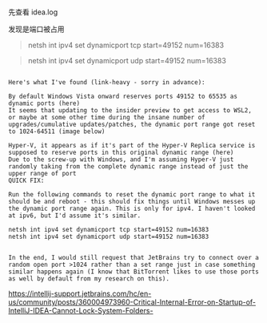## 

先查看 idea.log

发现是端口被占用



>netsh int ipv4 set dynamicport tcp start=49152 num=16383

>netsh int ipv4 set dynamicport udp start=49152 num=16383


```

Here's what I've found (link-heavy - sorry in advance):

By default Windows Vista onward reserves ports 49152 to 65535 as dynamic ports (here)
It seems that updating to the insider preview to get access to WSL2, or maybe at some other time during the insane number of upgrades/cumulative updates/patches, the dynamic port range got reset to 1024-64511 (image below)

Hyper-V, it appears as if it's part of the Hyper-V Replica service is supposed to reserve ports in this original dynamic range (here)
Due to the screw-up with Windows, and I'm assuming Hyper-V just randomly taking from the complete dynamic range instead of just the upper range of port
QUICK FIX:

Run the following commands to reset the dynamic port range to what it should be and reboot - this should fix things until Windows messes up the dynamic port range again. This is only for ipv4. I haven't looked at ipv6, but I'd assume it's similar.

netsh int ipv4 set dynamicport tcp start=49152 num=16383
netsh int ipv4 set dynamicport udp start=49152 num=16383
 

In the end, I would still request that JetBrains try to connect over a random open port >1024 rather than a set range just in case something similar happens again (I know that BitTorrent likes to use those ports as well by default from my research on this).

```

https://intellij-support.jetbrains.com/hc/en-us/community/posts/360004973960-Critical-Internal-Error-on-Startup-of-IntelliJ-IDEA-Cannot-Lock-System-Folders-
